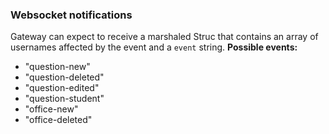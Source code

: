 

### Websocket notifications
Gateway can expect to receive a marshaled Struc that contains an array of usernames affected by the event and a `event` string. **Possible events:**
- "question-new"
- "question-deleted" 
- "question-edited" 
- "question-student" 
- "office-new"
- "office-deleted"